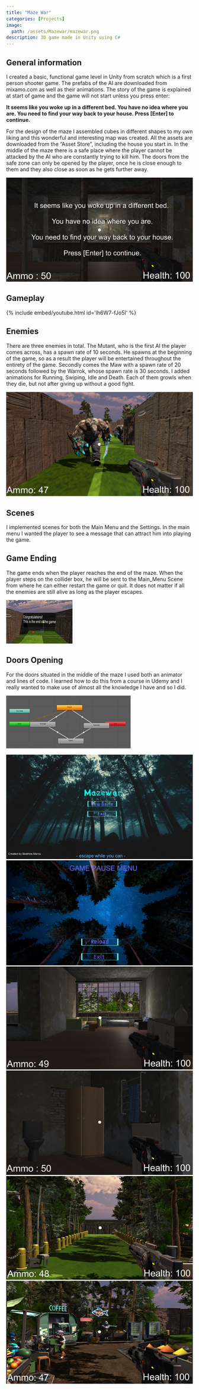 ```yaml
---
title: "Maze War"
categories: [Projects]
image: 
  path: /assets/Mazewar/mazewar.png
description: 3D game made in Unity using C#
---
```


## General information

I created a basic, functional game level in Unity from scratch which is a first person shooter game. The prefabs of the AI are downloaded from mixamo.com as well as their animations. The story of the game is explained at start of game and the game will not start unless you press enter:

**It seems like you woke up in a different bed. You have no idea where you are. You need to find your way back to your house. Press [Enter] to continue.**

For the design of the maze I assembled cubes in different shapes to my own liking and this wonderful and interesting map was created. All the assets are downloaded from the “Asset Store”, including the house you start in. In the middle of the maze there is a safe place where the player cannot be attacked by the AI who are constantly trying to kill him. The doors from the safe zone can only be opened by the player, once he is close enough to them and they also close as soon as he gets further away.

![](../assets/Mazewar/mazewar1.png)

## Gameplay

{% include embed/youtube.html id='lh6W7-fJo5I' %}

## Enemies

There are three enemies in total. The Mutant, who is the first AI the player comes across, has a spawn rate of 10 seconds. He spawns at the beginning of the game, so as a result the player will be entertained throughout the entirety of the game. Secondly comes the Maw with a spawn rate of 20 seconds followed by the Warrok, whose spawn rate is 30 seconds. I added animations for Running, Swiping,  Idle and Death. Each of them growls when they die, but not after giving up without a good fight.

![](../assets/Mazewar/mazewar2.png)

## Scenes

I implemented scenes for both the Main Menu and the Settings. In the main menu I wanted the player to see a message that can attract him into playing the game.

## Game Ending

The game ends when the player reaches the end of the maze. When the player steps on the collider box, he will be sent to the Main_Menu Scene from where he can either restart the game or quit. It does not matter if all the enemies are still alive as long as the player escapes. 

![](../assets/Mazewar/mazewar3.png)

## Doors Opening

For the doors situated in the middle of the maze I used both an animator and lines of code. I learned how to do this from a course in Udemy and I really wanted to make use of almost all the knowledge I have and so I did.

![](../assets/Mazewar/mazewar4.png)

![](../assets/Mazewar/mazewar5.png)
![](../assets/Mazewar/mazewar6.png)
![](../assets/Mazewar/mazewar7.png)
![](../assets/Mazewar/mazewar8.png)
![](../assets/Mazewar/mazewar9.png)
![](../assets/Mazewar/mazewar10.png)
